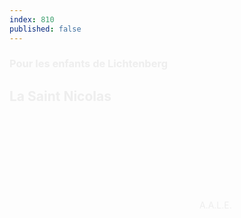 ```yaml
---
index: 810
published: false
---
```


<section class="slide-bottom"> 
    <span class="background" style="background-image:url('assets/images/nicolas02.jpg')"></span>
    <!--.wrap = container (width: 90%) -->
    <div class="wrap">
    <div class="content-right" style="color:#eee">
        <h3 class="text-context">Pour les enfants de Lichtenberg</h3>
        <h1 class="text-data text-shadow">La Saint Nicolas</h1>
        <figcaption><svg class="fa-camera"><use xlink:href="#fa-camera"></use></svg>&nbsp;A.A.L.E.</figcaption>
     </div>            
    </div>
   <!-- .end .wrap -->
</section>